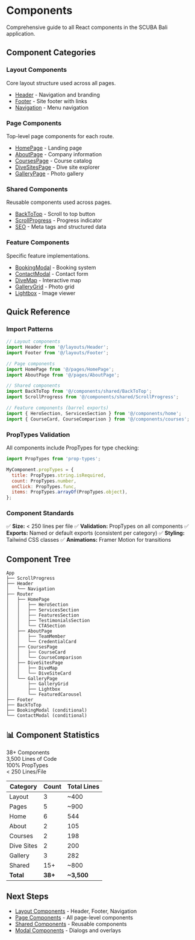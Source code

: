 # Components

Comprehensive guide to all React components in the SCUBA Bali application.

## Component Categories

### Layout Components

Core layout structure used across all pages.

- [Header](./layout#header) - Navigation and branding
- [Footer](./layout#footer) - Site footer with links
- [Navigation](./layout#navigation) - Menu navigation

### Page Components

Top-level page components for each route.

- [HomePage](./pages#homepage) - Landing page
- [AboutPage](./pages#aboutpage) - Company information
- [CoursesPage](./pages#coursespage) - Course catalog
- [DiveSitesPage](./pages#divesitespage) - Dive site explorer
- [GalleryPage](./pages#gallerypage) - Photo gallery

### Shared Components

Reusable components used across pages.

- [BackToTop](./shared#backtotop) - Scroll to top button
- [ScrollProgress](./shared#scrollprogress) - Progress indicator
- [SEO](./shared#seo) - Meta tags and structured data

### Feature Components

Specific feature implementations.

- [BookingModal](./modals#bookingmodal) - Booking system
- [ContactModal](./modals#contactmodal) - Contact form
- [DiveMap](./dive-sites#divemap) - Interactive map
- [GalleryGrid](./gallery#gallerygrid) - Photo grid
- [Lightbox](./gallery#lightbox) - Image viewer

## Quick Reference

### Import Patterns

```javascript
// Layout components
import Header from '@/layouts/Header';
import Footer from '@/layouts/Footer';

// Page components
import HomePage from '@/pages/HomePage';
import AboutPage from '@/pages/AboutPage';

// Shared components
import BackToTop from '@/components/shared/BackToTop';
import ScrollProgress from '@/components/shared/ScrollProgress';

// Feature components (barrel exports)
import { HeroSection, ServicesSection } from '@/components/home';
import { CourseCard, CourseComparison } from '@/components/courses';
```

### PropTypes Validation

All components include PropTypes for type checking:

```javascript
import PropTypes from 'prop-types';

MyComponent.propTypes = {
  title: PropTypes.string.isRequired,
  count: PropTypes.number,
  onClick: PropTypes.func,
  items: PropTypes.arrayOf(PropTypes.object),
};
```

### Component Standards

✅ **Size:** < 250 lines per file
✅ **Validation:** PropTypes on all components
✅ **Exports:** Named or default exports (consistent per category)
✅ **Styling:** Tailwind CSS classes
✅ **Animations:** Framer Motion for transitions

## Component Tree

```
App
├── ScrollProgress
├── Header
│   └── Navigation
├── Router
│   ├── HomePage
│   │   ├── HeroSection
│   │   ├── ServicesSection
│   │   ├── FeaturesSection
│   │   ├── TestimonialsSection
│   │   └── CTASection
│   ├── AboutPage
│   │   ├── TeamMember
│   │   └── CredentialCard
│   ├── CoursesPage
│   │   ├── CourseCard
│   │   └── CourseComparison
│   ├── DiveSitesPage
│   │   ├── DiveMap
│   │   └── DiveSiteCard
│   └── GalleryPage
│       ├── GalleryGrid
│       ├── Lightbox
│       └── FeaturedCarousel
├── Footer
├── BackToTop
├── BookingModal (conditional)
└── ContactModal (conditional)
```

## 📊 Component Statistics

<div class="metrics">
  <div class="metric">
    <span class="metric-value">38+</span>
    <span class="metric-label">Components</span>
  </div>
  <div class="metric">
    <span class="metric-value">3,500</span>
    <span class="metric-label">Lines of Code</span>
  </div>
  <div class="metric">
    <span class="metric-value">100%</span>
    <span class="metric-label">PropTypes</span>
  </div>
  <div class="metric">
    <span class="metric-value">< 250</span>
    <span class="metric-label">Lines/File</span>
  </div>
</div>

| Category   | Count   | Total Lines |
| ---------- | ------- | ----------- |
| Layout     | 3       | ~400        |
| Pages      | 5       | ~900        |
| Home       | 6       | 544         |
| About      | 2       | 105         |
| Courses    | 2       | 198         |
| Dive Sites | 2       | 200         |
| Gallery    | 3       | 282         |
| Shared     | 15+     | ~800        |
| **Total**  | **38+** | **~3,500**  |

## Next Steps

- [Layout Components](./layout.md) - Header, Footer, Navigation
- [Page Components](./pages.md) - All page-level components
- [Shared Components](./shared.md) - Reusable components
- [Modal Components](./modals.md) - Dialogs and overlays
